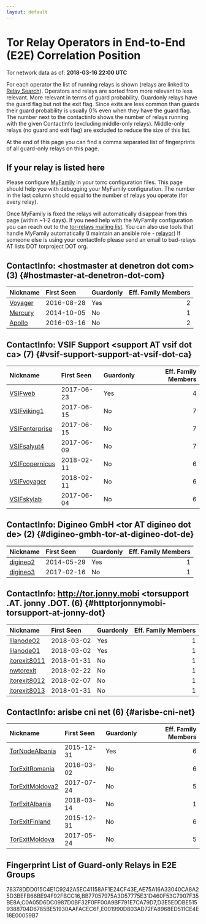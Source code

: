 ```yaml
---
layout: default
---
```



# Tor Relay Operators in End-to-End (E2E) Correlation Position

Tor network data as of: **2018-03-16 22:00 UTC**

For each operator the list of running relays is shown (relays are linked to [Relay Search](https://metrics.torproject.org/rs.html)).
Operators and relays are sorted from more relevant to less relevant. More relevant in terms of guard probability.
Guardonly relays have the guard flag but not the exit flag.
Since exits are less common than guards their guard probability is usually 0% even when they have the guard flag.
The number next to the contactinfo shows the number of relays running with the given ContactInfo (excluding middle-only relays).
Middle-only relays (no guard and exit flag) are excluded to reduce the size of this list.

At the end of this page you can find a comma separated list of fingerprints of all guard-only relays on this page.

## If your relay is listed here
Please configure [MyFamily](https://www.torproject.org/docs/tor-manual.html.en#MyFamily) in your torrc configuration files.
This page should help you with debugging your MyFamily configuration. The number in the last column should equal to the number of
relays you operate (for every relay).

Once MyFamily is fixed the relays will automatically disappear from this page (within ~1-2 days).
If you need help with the MyFamily configuration you can reach out to the
[tor-relays mailing list](https://lists.torproject.org/cgi-bin/mailman/listinfo/tor-relays).
You can also use tools that handle MyFamily automatically (I maintain an ansible role - 
[relayor](https://medium.com/@nusenu/deploying-tor-relays-with-ansible-6612593fa34d))
If someone else is using your contactInfo please send an email to bad-relays AT lists DOT torproject DOT org.


## ContactInfo: &lt;hostmaster at denetron dot com&gt; (3) {#hostmaster-at-denetron-dot-com}

| Nickname                                                                                           | First Seen   | Guardonly   |   Eff. Family Members |
|:---------------------------------------------------------------------------------------------------|:-------------|:------------|----------------------:|
| [Voyager](https://metrics.torproject.org/rs.html#details/AE75A16A33040CA8A25D3BEFB66BE94F92FBCC16) | 2016-08-28   | Yes         |                     2 |
| [Mercury](https://metrics.torproject.org/rs.html#details/484CEAF51A37EC992645FB6257B2EBC4AE20D9B7) | 2014-10-05   | No          |                     1 |
| [Apollo](https://metrics.torproject.org/rs.html#details/9A630383897133B05DB56532ECC91214CF195F68)  | 2016-03-16   | No          |                     2 |

## ContactInfo: VSIF Support &lt;support AT vsif dot ca&gt; (7) {#vsif-support-support-at-vsif-dot-ca}

| Nickname                                                                                                  | First Seen   | Guardonly   |   Eff. Family Members |
|:----------------------------------------------------------------------------------------------------------|:-------------|:------------|----------------------:|
| [VSIFweb](https://metrics.torproject.org/rs.html#details/78378DDD015C4E1C9242A5EC41158AF1E24CF43E)        | 2017-06-23   | Yes         |                     4 |
| [VSIFviking1](https://metrics.torproject.org/rs.html#details/1DEB985E3EEC0E7E0F6A887B417065E63522C5E2)    | 2017-06-15   | No          |                     7 |
| [VSIFenterprise](https://metrics.torproject.org/rs.html#details/59AE2B55941324B24354ADAAF971FC2C9F836963) | 2017-06-15   | No          |                     7 |
| [VSIFsalyut4](https://metrics.torproject.org/rs.html#details/D2461A903A754DEA625827AB333A2ECD06CE2E43)    | 2017-06-09   | No          |                     7 |
| [VSIFcopernicus](https://metrics.torproject.org/rs.html#details/D509A7A321FF9660665B75CB19F0FF09964C0B80) | 2018-02-11   | No          |                     6 |
| [VSIFvoyager](https://metrics.torproject.org/rs.html#details/E1DDAE70F14B9A6A7C01BDB9BDCCB70307BEE90A)    | 2018-02-11   | No          |                     6 |
| [VSIFskylab](https://metrics.torproject.org/rs.html#details/F13B97699EF7328A6289E5C2540560903CBC79A8)     | 2017-06-04   | No          |                     6 |

## ContactInfo: Digineo GmbH &lt;tor AT digineo dot de&gt; (2) {#digineo-gmbh-tor-at-digineo-dot-de}

| Nickname                                                                                            | First Seen   | Guardonly   |   Eff. Family Members |
|:----------------------------------------------------------------------------------------------------|:-------------|:------------|----------------------:|
| [digineo2](https://metrics.torproject.org/rs.html#details/C0A05D6DC0987D0BF32F0FF00A9BF791E7CA79D7) | 2014-05-29   | Yes         |                     1 |
| [digineo3](https://metrics.torproject.org/rs.html#details/B21211A1A2C68F2D9E57E3C7AEAF4F04AFC10E7F) | 2017-02-16   | No          |                     1 |

## ContactInfo: http://tor.jonny.mobi &lt;torsupport .AT. jonny .DOT. (6) {#httptorjonnymobi-torsupport-at-jonny-dot}

| Nickname                                                                                                | First Seen   | Guardonly   |   Eff. Family Members |
|:--------------------------------------------------------------------------------------------------------|:-------------|:------------|----------------------:|
| [lilanode02](https://metrics.torproject.org/rs.html#details/E001990D803AD72FA8968ED511CE4E18E00059B7)   | 2018-03-02   | Yes         |                     1 |
| [lilanode01](https://metrics.torproject.org/rs.html#details/BB77057975A3D57775E31D460F53C7907F35BE8A)   | 2018-03-02   | Yes         |                     1 |
| [jtorexit8011](https://metrics.torproject.org/rs.html#details/7E208E3C8B0F6C7C444356E87FA4510E80695D2C) | 2018-01-31   | No          |                     1 |
| [nwtorexit](https://metrics.torproject.org/rs.html#details/9297AFFD300382ADF962801E4DA48D6DCAF6A564)    | 2018-02-22   | No          |                     1 |
| [jtorexit8012](https://metrics.torproject.org/rs.html#details/95C6809D830C53D58538443623230758A61A7D27) | 2018-02-07   | No          |                     1 |
| [jtorexit8013](https://metrics.torproject.org/rs.html#details/BC76695D1308310E94A3B832D62885C4E023273E) | 2018-01-31   | No          |                     1 |

## ContactInfo: arisbe cni net (6) {#arisbe-cni-net}

| Nickname                                                                                                   | First Seen   | Guardonly   |   Eff. Family Members |
|:-----------------------------------------------------------------------------------------------------------|:-------------|:------------|----------------------:|
| [TorNodeAlbania](https://metrics.torproject.org/rs.html#details/D3E5EDDBE5159388704D6785BE51930AAFACEC6F)  | 2015-12-31   | Yes         |                     6 |
| [TorExitRomania](https://metrics.torproject.org/rs.html#details/4061C553CA88021B8302F0814365070AAE617270)  | 2016-03-02   | No          |                     6 |
| [TorExitMoldova2](https://metrics.torproject.org/rs.html#details/41C59606AFE1D1AA6EC6EF6719690B856F0B6587) | 2017-07-24   | No          |                     5 |
| [TorExitAlbania](https://metrics.torproject.org/rs.html#details/516D1B9E22484202322828D8CAC30325030017E2)  | 2018-03-14   | No          |                     1 |
| [TorExitFinland](https://metrics.torproject.org/rs.html#details/9B31F1F1C1554F9FFB3455911F82E818EF7C7883)  | 2015-12-31   | No          |                     6 |
| [TorExitMoldova](https://metrics.torproject.org/rs.html#details/B06F093A3D4DFAD3E923F4F28A74901BD4F74EB1)  | 2017-05-24   | No          |                     5 |


## Fingerprint List of Guard-only Relays in E2E Groups

78378DDD015C4E1C9242A5EC41158AF1E24CF43E,AE75A16A33040CA8A25D3BEFB66BE94F92FBCC16,BB77057975A3D57775E31D460F53C7907F35BE8A,C0A05D6DC0987D0BF32F0FF00A9BF791E7CA79D7,D3E5EDDBE5159388704D6785BE51930AAFACEC6F,E001990D803AD72FA8968ED511CE4E18E00059B7